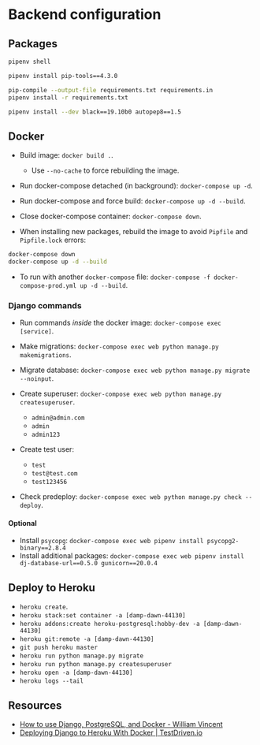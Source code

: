 # Backend configuration

## Packages

```bash
pipenv shell

pipenv install pip-tools==4.3.0

pip-compile --output-file requirements.txt requirements.in
pipenv install -r requirements.txt

pipenv install --dev black==19.10b0 autopep8==1.5
```

## Docker

* Build image: `docker build .`.
  * Use `--no-cache` to force rebuilding the image.
* Run docker-compose detached (in background): `docker-compose up -d`.
* Run docker-compose and force build: `docker-compose up -d --build`.
* Close docker-compose container: `docker-compose down`.

* When installing new packages, rebuild the image to avoid `Pipfile` and `Pipfile.lock` errors:

```bash
docker-compose down
docker-compose up -d --build
```

* To run with another `docker-compose` file: `docker-compose -f docker-compose-prod.yml up -d --build`.

### Django commands

* Run commands *inside* the docker image: `docker-compose exec [service]`.

* Make migrations: `docker-compose exec web python manage.py makemigrations`.
* Migrate database: `docker-compose exec web python manage.py migrate --noinput`.
* Create superuser: `docker-compose exec web python manage.py createsuperuser`.
  * `admin@admin.com`
  * `admin`
  * `admin123`
* Create test user:
  * `test`
  * `test@test.com`
  * `test123456`
* Check predeploy: `docker-compose exec web python manage.py check --deploy`.

#### Optional

* Install `psycopg`: `docker-compose exec web pipenv install psycopg2-binary==2.8.4`
* Install additional packages: `docker-compose exec web pipenv install dj-database-url==0.5.0 gunicorn==20.0.4`

## Deploy to Heroku

* `heroku create`.
* `heroku stack:set container -a [damp-dawn-44130]`
* `heroku addons:create heroku-postgresql:hobby-dev -a [damp-dawn-44130]`
* `heroku git:remote -a [damp-dawn-44130]`
* `git push heroku master`
* `heroku run python manage.py migrate`
* `heroku run python manage.py createsuperuser`
* `heroku open -a [damp-dawn-44130]`
* `heroku logs --tail`

## Resources

* [How to use Django, PostgreSQL, and Docker - William Vincent](https://wsvincent.com/django-docker-postgresql/)
* [Deploying Django to Heroku With Docker | TestDriven.io](https://testdriven.io/blog/deploying-django-to-heroku-with-docker/)
